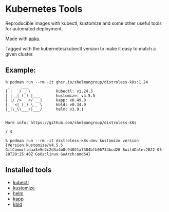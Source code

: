 # Kubernetes Tools

Reproducible images with kubectl, kustomize and some other useful tools for automated deployment.

Made with [apko](https://github.com/chainguard-dev/apko).

Tagged with the kubernetes/kubectl version to make it easy to match a given cluster.

## Example:
```
% podman run --rm -it ghcr.io/shelmangroup/distroless-k8s:1.24
 _     ___
| |   / _ \           kubectl: v1.24.3
| | _| (_) |___       kustomize: v4.5.5
| |/ /> _ </ __|      kapp: v0.49.0
|   <| (_) \__ \      kbld: v0.34.0
|_|\_\\___/|___/      helm: v3.9.1


More info: https://github.com/shelmangroup/distroless-k8s

/ $
```

```
% podman run --rm -it distroless-k8s-dev kustomize version
{Version:kustomize/v4.5.5 GitCommit:daa3e5e2c2d3a4b8c94021a7384bfb06734bcd26 BuildDate:2022-05-20T20:25:40Z GoOs:linux GoArch:amd64}
```

## Installed tools

- [kubectl](https://kubernetes.io/docs/tasks/tools/install-kubectl/)
- [kustomize](https://github.com/kubernetes-sigs/kustomize)
- [helm](https://helm.sh/)
- [kapp](https://carvel.dev/kapp/)
- [kbld](https://carvel.dev/kbld/)


